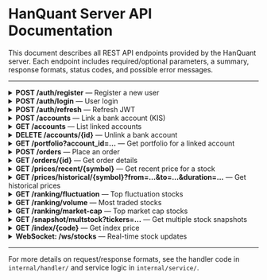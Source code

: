 # HanQuant Server API Documentation

This document describes all REST API endpoints provided by the HanQuant server. Each endpoint includes required/optional parameters, a summary, response formats, status codes, and possible error messages.

---

<details>
<summary><strong>POST /auth/register</strong> — Register a new user</summary>

**Summary:**
Registers a new user with a username and password.

**Request Body:**

```json
{
  "username": "string (3-50 chars, required)",
  "password": "string (min 6 chars, required)"
}
```

**Response:**

- `201 Created` — Registration successful, returns `{}`
- `400 Bad Request` — Invalid JSON, missing fields, or invalid format
- `409 Conflict` — Username already exists
- `500 Internal Server Error` — Server error

**Example Error Responses:**

```json
{"error": "username and password are required"}
{"error": "username must be between 3 and 50 characters"}
{"error": "password must be at least 6 characters long"}
{"error": "username already exists"}
```

</details>

<details>
<summary><strong>POST /auth/login</strong> — User login</summary>

**Summary:**
Authenticates a user and returns a JWT and refresh token.

**Request Body:**

```json
{
  "username": "string (required)",
  "password": "string (required)"
}
```

**Response:**

- `200 OK` — Success

```json
{
  "token": "JWT string",
  "refresh_token": "string",
  "expires_in": 3600,
  "refresh_expires_at": "RFC3339 timestamp"
}
```
Where:
- `token` — JWT to include in the `Authorization` header for authenticated
  requests.
- `refresh_token` — long‑lived token used with `/auth/refresh` to obtain a new
  JWT.
- `expires_in` — seconds until the JWT expires.
- `refresh_expires_at` — RFC3339 timestamp when the refresh token becomes
  invalid.

- `400 Bad Request` — Invalid JSON or missing fields
- `401 Unauthorized` — Invalid username or password
- `500 Internal Server Error` — Server error

**Example Error Responses:**

```json
{"error": "username and password are required"}
{"error": "invalid username or password"}
```

</details>

<details>
<summary><strong>POST /auth/refresh</strong> — Refresh JWT</summary>

**Summary:**
Refreshes the JWT using a valid refresh token.

**Request Body:**

```json
{
  "refresh_token": "string (required)"
}
```

**Response:**

- `200 OK` — Success

```json
{
  "token": "JWT string",
  "expires_in": 3600
}
```
Where:
- `token` — New JWT for subsequent requests.
- `expires_in` — Seconds until the returned JWT expires.

- `400 Bad Request` — Invalid request
- `401 Unauthorized` — Invalid or expired refresh token
- `500 Internal Server Error` — Server error

**Example Error Responses:**

```json
{"error": "invalid or expired refresh token"}
{"error": "user not found"}
```

</details>

<details>
<summary><strong>POST /accounts</strong> — Link a bank account (KIS)</summary>

**Summary:**
Links a KIS account and API keys to the authenticated user.

**Headers:**

- `Authorization: Bearer <JWT>`

**Request Body:**

```json
{
  "account_id": "string (required)",
  "app_key": "string (required)",
  "app_secret": "string (required)",
  "cano": "string (required)",
  "is_mock": "boolean (optional)"
}
```

**Response:**

- `201 Created` — Account linked, returns the account object
- `400 Bad Request` — Invalid request or missing fields
- `409 Conflict` — Account already linked
- `500 Internal Server Error` — Server error

The returned object has the following fields:
- `id` — Numeric identifier for the link record.
- `user_id` — ID of the owner user.
- `account_id` — Friendly identifier for the account.
- `enc_cano` — Encrypted CANO value (8‑2 account number).
- `enc_app_key` — Encrypted API key.
- `enc_app_secret` — Encrypted API secret.
- `is_mock` — `true` when using a mock/paper account.
- `created_at` — Timestamp the link was created.

**Example Error Responses:**

```json
{"error": {"code": "VALIDATION", "message": "missing required fields"}}
{"error": {"code": "CONFLICT", "message": "account already linked"}}
```

</details>

<details>
<summary><strong>GET /accounts</strong> — List linked accounts</summary>

**Summary:**
Returns all KIS accounts linked to the authenticated user.

**Headers:**

- `Authorization: Bearer <JWT>`

**Response:**

- `200 OK` — Array of account objects
- `500 Internal Server Error` — Server error

Each object in the array contains the same fields returned by
`POST /accounts` (`id`, `user_id`, `account_id`, `enc_cano`,
`enc_app_key`, `enc_app_secret`, `is_mock`, `created_at`).

**Example Error Response:**

```json
{ "error": { "code": "DB", "message": "..." } }
```

</details>

<details>
<summary><strong>DELETE /accounts/{id}</strong> — Unlink a bank account</summary>

**Summary:**
Unlinks a KIS account from the authenticated user.

**Headers:**

- `Authorization: Bearer <JWT>`

**Path Parameter:**

- `id` — Account ID (integer)

**Response:**

- `204 No Content` — Account unlinked
- `400 Bad Request` — Invalid account ID
- `500 Internal Server Error` — Server error

**Example Error Responses:**

```json
{"error": {"code": "VALIDATION", "message": "invalid account id"}}
{"error": {"code": "DB", "message": "..."}}
```

</details>

<details>
<summary><strong>GET /portfolio?account_id=...</strong> — Get portfolio for a linked account</summary>

**Summary:**
Returns the portfolio for a specific linked account.

**Headers:**

- `Authorization: Bearer <JWT>`

**Query Parameter:**

- `account_id` — The linked account ID (string, required)

**Response:**

- `200 OK` — Portfolio data
- `400 Bad Request` — Missing account_id
- `404 Not Found` — No linked account for user
- `500 Internal Server Error` — Server or KIS error

Successful responses look like:

```json
{
  "as_of": "RFC3339 timestamp",
  "positions": [
    {
      "Symbol": "string",
      "Name": "string",
      "TradeType": "string",
      "HoldingQty": "string",
      "OrderableQty": "string",
      "AvgPrice": "string",
      "PurchaseAmount": "string",
      "CurrentPrice": "string",
      "EvaluationAmount": "string",
      "UnrealizedPnl": "string",
      "UnrealizedPnlRate": "string",
      "FluctuationRate": "string"
    }
  ],
  "summary": {
    "TotalDeposit": "string",
    "D2Deposit": "string",
    "TotalPurchaseAmount": "string",
    "TotalEvaluationAmount": "string",
    "TotalUnrealizedPnl": "string",
    "NetAsset": "string",
    "AssetChangeAmount": "string",
    "AssetChangeRate": "string"
  }
}
```

**Example Error Responses:**

```json
{"error": {"code": "VALIDATION", "message": "account_id required"}}
{"error": {"code": "ACCOUNT_NOT_FOUND", "message": "No linked account for user"}}
```

</details>

<details>
<summary><strong>POST /orders</strong> — Place an order</summary>

**Summary:**
Places a buy or sell order for a stock using a linked account.

**Headers:**

- `Authorization: Bearer <JWT>`

**Request Body:**

```json
{
  "account_id": "string (required)",
  "symbol": "string (required)",
  "side": "buy|sell (required)",
  "qty": "number (required)",
  "order_type": "string (required)",
  "limit_price": "number (optional)"
}
```

**Response:**

- `200 OK` — Order placed, returns order object
- `400 Bad Request` — Invalid request or missing fields
- `404 Not Found` — No linked account for user
- `500 Internal Server Error` — Server or KIS error

Example order object:

```json
{
  "id": 1,
  "user_account_id": 2,
  "symbol": "005930",
  "side": "BUY",
  "qty": 10.0,
  "order_type": "LIMIT",
  "limit_price": 70000,
  "status": "PENDING",
  "kis_order_id": "...",
  "created_at": "RFC3339 timestamp"
}
```

**Example Error Responses:**

```json
{"error": {"code": "VALIDATION", "message": "missing or invalid fields"}}
{"error": {"code": "ACCOUNT_NOT_FOUND", "message": "No linked account for user"}}
```

</details>

<details>
<summary><strong>GET /orders/{id}</strong> — Get order details</summary>

**Summary:**
Returns details for a specific order.

**Headers:**

- `Authorization: Bearer <JWT>`

**Path Parameter:**

- `id` — Order ID (integer)

**Response:**

- `200 OK` — Order object
- `400 Bad Request` — Invalid order ID
- `404 Not Found` — Order not found
- `500 Internal Server Error` — Server error

The returned object shares the same shape as in `POST /orders`. See above for a
field-by-field example of the order JSON structure.

**Example Error Responses:**

```json
{"error": {"code": "VALIDATION", "message": "invalid order id"}}
{"error": {"code": "NOT_FOUND", "message": "order not found"}}
```

</details>

<details>
<summary><strong>GET /prices/recent/{symbol}</strong> — Get recent price for a stock</summary>

**Summary:**
Returns the most recent price for a given stock symbol.

**Path Parameter:**

- `symbol` — Stock symbol (string)

**Response:**

- `200 OK` — Price data
- `400 Bad Request` — Invalid path
- `500 Internal Server Error` — Server error

Returns an array of objects:

```json
[
  {
    "Date": "YYYYMMDD",
    "Open": "string",
    "High": "string",
    "Low": "string",
    "Close": "string",
    "Volume": "string",
    "Duration": "D"
  }
]
```
</details>

<details>
<summary><strong>GET /prices/historical/{symbol}?from=...&to=...&duration=...</strong> — Get historical prices</summary>

**Summary:**
Returns historical price data for a stock symbol.

**Query Parameters:**

- `from` — Start date (string, required)
- `to` — End date (string, required)
- `duration` — Duration (string, required)

**Response:**

- `200 OK` — Historical price data
- `400 Bad Request` — Missing query parameters
- `500 Internal Server Error` — Server error

Response body is the same array of objects described for
`GET /prices/recent/{symbol}` with the requested date range.
</details>

<details>
<summary><strong>GET /ranking/fluctuation</strong> — Top fluctuation stocks</summary>

**Summary:**
Returns stocks with the highest price fluctuations.

**Response:**

- `200 OK` — List of stocks
- `500 Internal Server Error` — Server error
Fields are the same as the other ranking endpoints (`Code`, `Name`, `Price`,
etc.).
Each element uses the same fields as `/ranking/fluctuation`.

Each entry has the following properties:
`Code`, `Name`, `Price`, `Change`, `ChangeSign`, `ChangeRate`, `Volume`,
`MarketCap`, and `Rank`.
</details>

<details>
<summary><strong>GET /ranking/volume</strong> — Most traded stocks</summary>

**Summary:**
Returns stocks with the highest trading volume.

**Response:**

- `200 OK` — List of stocks
- `500 Internal Server Error` — Server error
</details>

<details>
<summary><strong>GET /ranking/market-cap</strong> — Top market cap stocks</summary>

**Summary:**
Returns stocks with the highest market capitalization.

**Response:**

- `200 OK` — List of stocks
- `500 Internal Server Error` — Server error
</details>

<details>
<summary><strong>GET /snapshot/multstock?tickers=...</strong> — Get multiple stock snapshots</summary>

**Summary:**
Returns snapshot data for up to 30 stock tickers.

**Query Parameter:**

- `tickers` — Comma-separated list of stock symbols (max 30)

**Response:**

- `200 OK` — Snapshot data
- `400 Bad Request` — Missing tickers or too many tickers
- `500 Internal Server Error` — Server error

Each snapshot entry includes pricing information and order book depth with
fields such as `Code`, `Name`, `Price`, `Change`, `Open`, `High`, `Low`,
`Volume`, `AskPrice`, `BidPrice`, and many more (see `StockSnapshot` struct).
</details>

<details>
<summary><strong>GET /index/{code}</strong> — Get index price</summary>

**Summary:**
Returns the price for a given index code.

**Path Parameter:**

- `code` — Index code (string)

**Response:**

- `200 OK` — Index price data
- `400 Bad Request` — Missing index code
- `500 Internal Server Error` — Server error

Example response:

```json
{
  "IndexCode": "0001",
  "IndexName": "Kospi",
  "Date": "YYYYMMDD",
  "CurrentPrice": "string",
  "ChangeFromPrev": "string",
  "ChangeSign": "string",
  "ChangeRate": "string",
  "Open": "string",
  "High": "string",
  "Low": "string",
  "Volume": "string",
  "RisingCnt": "string",
  "UpperLimitCnt": "string",
  "FlatCnt": "string",
  "FallingCnt": "string",
  "LowerLimitCnt": "string"
}
```
</details>

<details>
<summary><strong>WebSocket: /ws/stocks</strong> — Real-time stock updates</summary>

**Summary:**
Establishes a WebSocket connection for real-time stock updates.

**Response:**

- Real-time JSON messages for subscribed tickers

Clients send messages of the form:

```json
{ "type": "subscribe", "tickers": ["005930", "000660"] }
```

or

```json
{ "type": "unsubscribe", "tickers": ["005930"] }
```

Incoming updates have:

```json
{
  "type": "snapshot",
  "data": [ { /* StockSnapshot fields */ } ]
}
```

If an error occurs, the server sends:

```json
{ "type": "error", "error": "message" }
```
</details>

---

For more details on request/response formats, see the handler code in `internal/handler/` and service logic in `internal/service/`.
